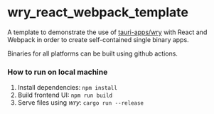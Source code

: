 # wry_react_webpack_template
A template to demonstrate the use of [tauri-apps/wry](https://github.com/tauri-apps/wry) with React and Webpack in order to create self-contained single binary apps.

Binaries for all platforms can be built using github actions.

### How to run on local machine
1. Install dependencies: `npm install`
2. Build frontend UI: `npm run build`
3. Serve files using _wry_: `cargo run --release`